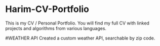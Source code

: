 # Harim-CV-Portfolio
This is my CV / Personal Portfolio. You will find my full CV with linked projects and algorithms from various languages.

#WEATHER API
Created a custom weather API, searchable by zip code.
